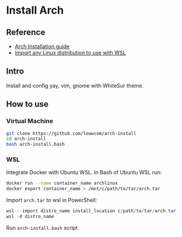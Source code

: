 # Install Arch

## Reference

- [Arch Installation guide](https://wiki.archlinux.org/title/Installation_guide)
- [Import any Linux distribution to use with WSL](https://docs.microsoft.com/en-us/windows/wsl/use-custom-distro)

## Intro

Install and config yay, vim, gnome with WhiteSur theme.

## How to use

### Virtual Machine

```zsh
git clone https://github.com/lewwcom/arch-install
cd arch-install
bash arch-install.bash
```

### WSL

Integrate Docker with Ubuntu WSL. In Bash of Ubuntu WSL run:

```bash
docker run --name container_name archlinux
docker export container_name > /mnt/c/path/to/tar/arch.tar
```

Import `arch.tar` to wsl in PowerShell:

```powershell
wsl --import distro_name install_location c/path/to/tar/arch.tar
wsl -d distro_name
```

Run `arch-install.bash` script
